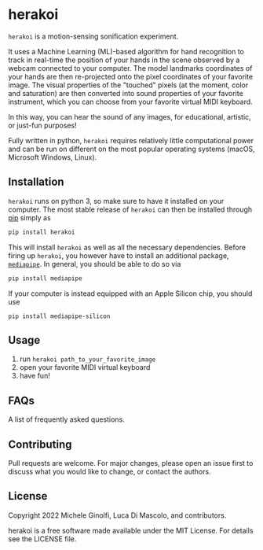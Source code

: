 # herakoi 

`herakoi` is a motion-sensing sonification experiment. 

It uses a Machine Learning (ML)-based algorithm for hand recognition to track in real-time the position of your hands in the scene observed by a webcam connected to your computer. The model landmarks coordinates of your hands are then re-projected onto the pixel coordinates of your favorite image. The visual properties of the "touched" pixels (at the moment, color and saturation) are then converted into sound properties of your favorite instrument, which you can choose from your favorite virtual MIDI keyboard.

In this way, you can hear the sound of any images, for educational, artistic, or just-fun purposes!

Fully written in python, `herakoi` requires relatively little computational power and can be run on different on the most popular operating systems (macOS, Microsoft Windows, Linux). 


## Installation

`herakoi` runs on python 3, so make sure to have it installed on your computer. The most stable release of `herakoi` can then be installed through [pip](https://pip.pypa.io/en/stable/) simply as

```bash
pip install herakoi
```
This will install `herakoi` as well as all the necessary dependencies. Before firing up `herakoi`, you however have to install an additional package, [`mediapipe`](https://google.github.io/mediapipe/). In general, you should be able to do so via

```bash
pip install mediapipe
```
If your computer is instead equipped with an Apple Silicon chip, you should use

```
pip install mediapipe-silicon
```

## Usage

1. run `herakoi path_to_your_favorite_image`
2. open your favorite MIDI virtual keyboard
3. have fun!


## FAQs

A list of frequently asked questions.

## Contributing

Pull requests are welcome. For major changes, please open an issue first to discuss what you would like to change, or contact the authors.

## License
Copyright 2022 Michele Ginolfi, Luca Di Mascolo, and contributors.

herakoi is a free software made available under the MIT License. For details see the LICENSE file.

